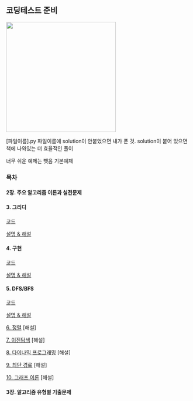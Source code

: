## 코딩테스트 준비

<img src = "https://user-images.githubusercontent.com/42762236/101512360-42125800-39be-11eb-9bcf-86173de1dada.png" width="300px">



[파일이름].py 파일이름에 solution이 안붙었으면 내가 푼 것. 
solution이 붙어 있으면 책에 나와있는 더 효율적인 풀이

너무 쉬운 예제는 뺏음
기본예제




### 목차

#### 2장. 주요 알고리즘 이론과 실전문제


#### 3. 그리디
[코드](https://github.com/Youngminah/thisiscodingtest/tree/master/3)

[설명 & 해설](https://cau-meng2.tistory.com/70?category=826666)



#### 4. 구현
[코드](https://github.com/Youngminah/thisiscodingtest/tree/master/4)

[설명 & 해설](https://cau-meng2.tistory.com/73?category=826666)

#### 5. DFS/BFS
[코드](https://github.com/Youngminah/thisiscodingtest/tree/master/5)

[설명 & 해설](https://cau-meng2.tistory.com/75?category=826666)



[6. 정렬](https://github.com/Youngminah/thisiscodingtest/tree/master/6)
[해설]

[7. 이진탐색](https://github.com/Youngminah/thisiscodingtest/tree/master/7)
[해설]

[8. 다이나믹 프로그래밍](https://github.com/Youngminah/thisiscodingtest/tree/master/8)
[해설]

[9. 최단 경로](https://github.com/Youngminah/thisiscodingtest/tree/master/9)
[해설]

[10. 그래프 이론](https://github.com/Youngminah/thisiscodingtest/tree/master/10)
[해설]






#### 3장. 알고리즘 유형별 기출문제
